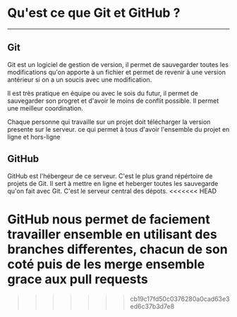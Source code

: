 # Qu'est ce que Git et GitHub ?
---

## Git

Git est un logiciel de gestion de version, il permet de sauvegarder toutes les modifications qu'on apporte à un fichier et permet de revenir à une version antérieur si on a un soucis avec une modification.

Il est très pratique en équipe ou avec le sois du futur, il permet de sauvegarder son progret et d'avoir le moins de conflit possible. Il permet une meilleur coordination.

Chaque personne qui travaille sur un projet doit télécharger la version presente sur le serveur. ce qui permet à tous d'avoir l'ensemble du projet en ligne et hors-ligne

## GitHub

GitHub est l'hébergeur de ce serveur. C'est le plus grand répértoire de projets de Git. Il sert à mettre en ligne et heberger toutes les sauvegarde qu'on fait avec Git. C'est le serveur central des dépots.
<<<<<<< HEAD

GitHub nous permet de faciement travailler ensemble en utilisant des branches differentes, chacun de son coté puis de les merge ensemble grace aux pull requests 
=======
>>>>>>> cb19c17fd50c0376280a0cad63e3ed6c37b3d7e8